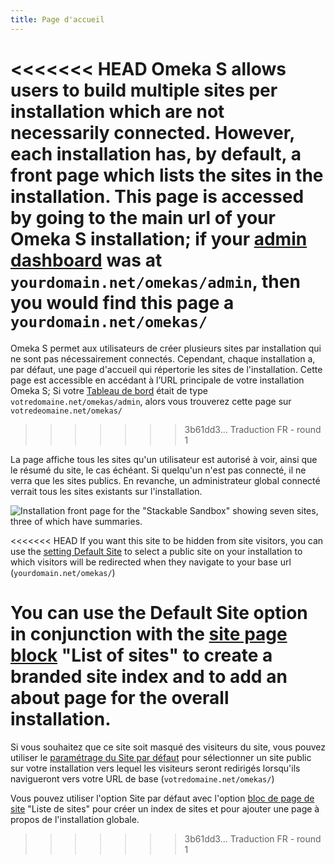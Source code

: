 ```yaml
---
title: Page d'accueil
---
```


<<<<<<< HEAD
Omeka S allows users to build multiple sites per installation which are not necessarily connected. However, each installation has, by default, a front page which lists the sites in the installation. This page is accessed by going to the main url of your Omeka S installation; if your [admin dashboard](admin-dashboard.md) was at `yourdomain.net/omekas/admin`, then you would find this page a `yourdomain.net/omekas/`
=======
Omeka S permet aux utilisateurs de créer plusieurs sites par installation qui ne sont pas nécessairement connectés. Cependant, chaque installation a, par défaut, une page d'accueil qui répertorie les sites de l'installation. Cette page est accessible en accédant à l’URL principale de votre installation Omeka S; Si votre [Tableau de bord](/admin-dashboard.md) était de type `votredomaine.net/omekas/admin`, alors vous trouverez cette page sur `votredeomaine.net/omekas/`
>>>>>>> 3b61dd3... Traduction FR - round 1

La page affiche tous les sites qu'un utilisateur est autorisé à voir, ainsi que le résumé du site, le cas échéant. Si quelqu'un n'est pas connecté, il ne verra que les sites publics. En revanche, un administrateur global connecté verrait tous les sites existants sur l'installation.

![Installation front page for the "Stackable Sandbox" showing seven sites, three of which have summaries.](files/frontpage-basic.png)

<<<<<<< HEAD
If you want this site to be hidden from site visitors, you can use the [setting Default Site](admin/settings/#global-settings) to select a public site on your installation to which visitors will be redirected when they navigate to your base url (`yourdomain.net/omekas/`)

You can use the Default Site option in conjunction with the [site page block](sites/site_pages/#page-blocks) "List of sites" to create a branded site index and to add an about page for the overall installation. 
=======
Si vous souhaitez que ce site soit masqué des visiteurs du site, vous pouvez utiliser le [paramétrage du Site par défaut](/admin/settings/#global-settings) pour sélectionner un site public sur votre installation vers lequel les visiteurs seront redirigés lorsqu'ils navigueront vers votre URL de base (`votredomaine.net/omekas/`)

Vous pouvez utiliser l'option Site par défaut avec l'option [bloc de page de site](/sites/site_pages/#page-blocks) "Liste de sites" pour créer un index de sites et pour ajouter une page à propos de l'installation globale.
>>>>>>> 3b61dd3... Traduction FR - round 1
